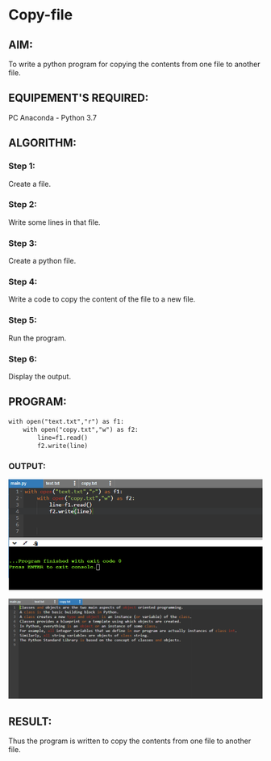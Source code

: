 # Copy-file
## AIM:
To write a python program for copying the contents from one file to another file.
## EQUIPEMENT'S REQUIRED: 
PC
Anaconda - Python 3.7
## ALGORITHM: 
### Step 1:
Create a file.
### Step 2: 
Write some lines in that file.
### Step 3: 
Create a python file.
### Step 4:  
Write a code to copy the content of the file to a new file.
### Step 5: 
Run the program.
### Step 6: 
Display the output.
## PROGRAM:
~~~
with open("text.txt","r") as f1:
    with open("copy.txt","w") as f2:
        line=f1.read()
        f2.write(line)
~~~
### OUTPUT:

![output](1.png)


![copy](2.png)

## RESULT:
Thus the program is written to copy the contents from one file to another file.
